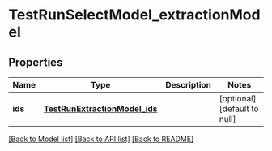 # TestRunSelectModel_extractionModel
## Properties

| Name | Type | Description | Notes |
|------------ | ------------- | ------------- | -------------|
| **ids** | [**TestRunExtractionModel_ids**](TestRunExtractionModel_ids.md) |  | [optional] [default to null] |

[[Back to Model list]](../README.md#documentation-for-models) [[Back to API list]](../README.md#documentation-for-api-endpoints) [[Back to README]](../README.md)

